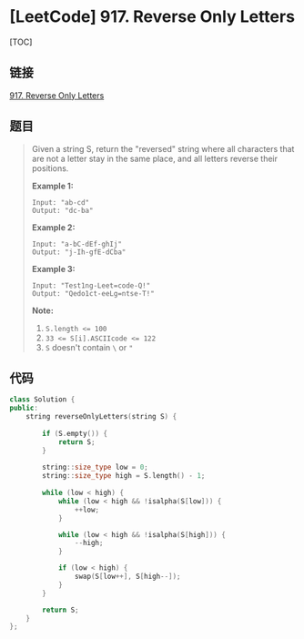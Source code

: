 # [LeetCode] 917. Reverse Only Letters

[TOC]

## 链接

[917. Reverse Only Letters](https://leetcode.com/problems/reverse-only-letters/)

## 题目

> Given a string S, return the "reversed" string where all characters that are not a letter stay in the same place, and all letters reverse their positions.
> 
> **Example 1:**
>
> ```
> Input: "ab-cd"
> Output: "dc-ba"
> ```
> 
> **Example 2:**
> 
> ```
> Input: "a-bC-dEf-ghIj"
> Output: "j-Ih-gfE-dCba"
> ```
> 
> **Example 3:**
> 
> ```
> Input: "Test1ng-Leet=code-Q!"
> Output: "Qedo1ct-eeLg=ntse-T!"
> ```
> 
> **Note:**
> 
> 1. `S.length <= 100`
> 2. `33 <= S[i].ASCIIcode <= 122`
> 3. `S` doesn't contain `\` or `"`

## 代码

```C++
class Solution {
public:
    string reverseOnlyLetters(string S) {
        
        if (S.empty()) {
            return S;
        }
        
        string::size_type low = 0;
        string::size_type high = S.length() - 1;
        
        while (low < high) {
            while (low < high && !isalpha(S[low])) {
                ++low;
            }

            while (low < high && !isalpha(S[high])) {
                --high;
            }

            if (low < high) {
                swap(S[low++], S[high--]);
            }
        }

        return S;
    }
};
```

